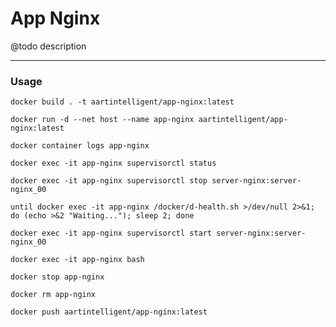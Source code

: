 # App Nginx

@todo description

---

### Usage

```shell
docker build . -t aartintelligent/app-nginx:latest
```

```shell
docker run -d --net host --name app-nginx aartintelligent/app-nginx:latest
```

```shell
docker container logs app-nginx
```

```shell
docker exec -it app-nginx supervisorctl status
```

```shell
docker exec -it app-nginx supervisorctl stop server-nginx:server-nginx_00
```

```shell
until docker exec -it app-nginx /docker/d-health.sh >/dev/null 2>&1; do (echo >&2 "Waiting..."); sleep 2; done
```

```shell
docker exec -it app-nginx supervisorctl start server-nginx:server-nginx_00
```

```shell
docker exec -it app-nginx bash
```

```shell
docker stop app-nginx
```

```shell
docker rm app-nginx
```

```shell
docker push aartintelligent/app-nginx:latest
```